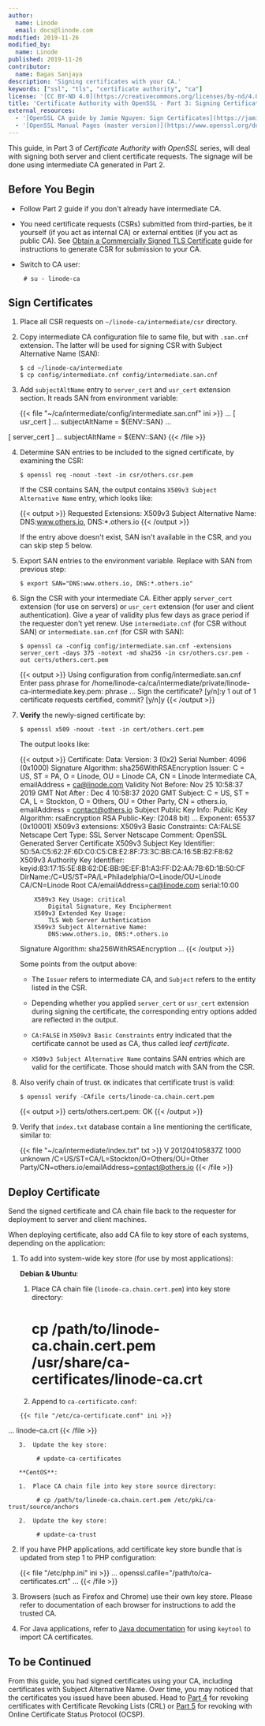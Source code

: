 ```yaml
---
author:
  name: Linode
  email: docs@linode.com
modified: 2019-11-26
modified_by:
  name: Linode
published: 2019-11-26
contributor:
  name: Bagas Sanjaya
description: 'Signing certificates with your CA.'
keywords: ["ssl", "tls", "certificate authority", "ca"]
license: '[CC BY-ND 4.0](https://creativecommons.org/licenses/by-nd/4.0)'
title: 'Certificate Authority with OpenSSL - Part 3: Signing Certificates'
external_resources:
  - '[OpenSSL CA guide by Jamie Nguyen: Sign Certificates](https://jamielinux.com/docs/openssl-certificate-authority/sign-server-and-client-certificates.html)'
  - '[OpenSSL Manual Pages (master version)](https://www.openssl.org/docs/manmaster/)'
---
```


This guide, in Part 3 of *Certificate Authority with OpenSSL* series, will deal with signing both server and client certificate requests. The signage will be done using intermediate CA generated in Part 2.

## Before You Begin

-  Follow Part 2 guide if you don't already have intermediate CA.

-  You need certificate requests (CSRs) submitted from third-parties, be it yourself (if you act as internal CA) or external entities (if you act as public CA). See [Obtain a Commercially Signed TLS Certificate](/docs/security/ssl/obtain-a-commercially-signed-tls-certificate/) guide for instructions to generate CSR for submission to your CA.

-  Switch to CA user:

        # su - linode-ca

## Sign Certificates

1.  Place all CSR requests on `~/linode-ca/intermediate/csr` directory.

2.  Copy intermediate CA configuration file to same file, but with `.san.cnf` extension. The latter will be used for signing CSR with Subject Alternative Name (SAN):

        $ cd ~/linode-ca/intermediate
        $ cp config/intermediate.cnf config/intermediate.san.cnf

3.  Add `subjectAltName` entry to `server_cert` and `usr_cert` extension section. It reads SAN from environment variable:

    {{< file "~/ca/intermediate/config/intermediate.san.cnf" ini >}}
...
[ usr_cert ]
...
subjectAltName = ${ENV::SAN}
...

[ server_cert ]
...
subjectAltName = ${ENV::SAN}
{{< /file >}}

4.  Determine SAN entries to be included to the signed certificate, by examining the CSR:

        $ openssl req -noout -text -in csr/others.csr.pem

    If the CSR contains SAN, the output contains `X509v3 Subject Alternative Name` entry, which looks like:

    {{< output >}}
        Requested Extensions:
            X509v3 Subject Alternative Name:
                DNS:www.others.io, DNS:*.others.io
{{< /output >}}

    If the entry above doesn't exist, SAN isn't available in the CSR, and you can skip step 5 below.

5.  Export SAN entries to the environment variable. Replace with SAN from previous step:

        $ export SAN="DNS:www.others.io, DNS:*.others.io"

6.  Sign the CSR with your intermediate CA. Either apply `server_cert` extension (for use on servers) or `usr_cert` extension (for user and client authentication). Give a year of validity plus few days as grace period if the requester don't yet renew. Use `intermediate.cnf` (for CSR without SAN) or `intermediate.san.cnf` (for CSR with SAN):

        $ openssl ca -config config/intermediate.san.cnf -extensions server_cert -days 375 -notext -md sha256 -in csr/others.csr.pem -out certs/others.cert.pem

    {{< output >}}
Using configuration from config/intermediate.san.cnf
Enter pass phrase for /home/linode-ca/ca/intermediate/private/linode-ca-intermediate.key.pem: phrase
...
Sign the certificate? [y/n]:y
1 out of 1 certificate requests certified, commit? [y/n]y
{{< /output >}}

7.  **Verify** the newly-signed certificate by:

        $ openssl x509 -noout -text -in cert/others.cert.pem

    The output looks like:

    {{< output >}}
Certificate:
    Data:
        Version: 3 (0x2)
        Serial Number: 4096 (0x1000)
        Signature Algorithm: sha256WithRSAEncryption
        Issuer: C = US, ST = PA, O = Linode, OU = Linode CA, CN = Linode Intermediate CA, emailAddress = ca@linode.com
        Validity
            Not Before: Nov 25 10:58:37 2019 GMT
            Not After : Dec  4 10:58:37 2020 GMT
        Subject: C = US, ST = CA, L = Stockton, O = Others, OU = Other Party, CN = others.io, emailAddress = contact@others.io
        Subject Public Key Info:
            Public Key Algorithm: rsaEncryption
                RSA Public-Key: (2048 bit)
                ...
               Exponent: 65537 (0x10001)
        X509v3 extensions:
            X509v3 Basic Constraints:
                CA:FALSE
            Netscape Cert Type:
                SSL Server
            Netscape Comment:
                OpenSSL Generated Server Certificate
            X509v3 Subject Key Identifier:
                5D:5A:C5:62:2F:6D:C0:C5:CB:E2:8F:73:3C:BB:CA:16:5B:B2:F8:62
            X509v3 Authority Key Identifier:
                keyid:83:17:15:5E:8B:62:DE:BB:9E:EF:B1:A3:FF:D2:AA:7B:6D:1B:50:CF
                DirName:/C=US/ST=PA/L=Philadelphia/O=Linode/OU=Linode CA/CN=Linode Root CA/emailAddress=ca@linode.com
                serial:10:00

            X509v3 Key Usage: critical
                Digital Signature, Key Encipherment
            X509v3 Extended Key Usage:
                TLS Web Server Authentication
            X509v3 Subject Alternative Name:
                DNS:www.others.io, DNS:*.others.io
    Signature Algorithm: sha256WithRSAEncryption
        ...
{{< /output >}}

    Some points from the output above:

    -  The `Issuer` refers to intermediate CA, and `Subject` refers to the entity listed in the CSR.

    -  Depending whether you applied `server_cert` or `usr_cert` extension during signing the certificate, the corresponding entry options added are reflected in the output.

    - `CA:FALSE` in `X509v3 Basic Constraints` entry indicated that the certificate cannot be used as CA, thus called *leaf certificate*.

    - `X509v3 Subject Alternative Name` contains SAN entries which are valid for the certificate. Those should match with SAN from the CSR.

8.  Also verify chain of trust. `OK` indicates that certificate trust is valid:

        $ openssl verify -CAfile certs/linode-ca.chain.cert.pem

    {{< output >}}
certs/others.cert.pem: OK
{{< /output >}}

9.  Verify that `index.txt` database contain a line mentioning the certificate, similar to:

    {{< file "~/ca/intermediate/index.txt" txt >}}
V       201204105837Z           1000    unknown /C=US/ST=CA/L=Stockton/O=Others/OU=Other Party/CN=others.io/emailAddress=contact@others.io
{{< /file >}}

## Deploy Certificate

Send the signed certificate and CA chain file back to the requester for deployment to server and client machines.

When deploying certificate, also add CA file to key store of each systems, depending on the application:

1.  To add into system-wide key store (for use by most applications):

       **Debian & Ubuntu**:

       1.  Place CA chain file (`linode-ca.chain.cert.pem`) into key store directory:

            # cp /path/to/linode-ca.chain.cert.pem /usr/share/ca-certificates/linode-ca.crt

       2.  Append to `ca-certificate.conf`:

        {{< file "/etc/ca-certificate.conf" ini >}}
...
linode-ca.crt
{{< /file >}}

       3.  Update the key store:

            # update-ca-certificates

       **CentOS**:

       1.  Place CA chain file into key store source directory:

            # cp /path/to/linode-ca.chain.cert.pem /etc/pki/ca-trust/source/anchors

       2.  Update the key store:

            # update-ca-trust

2.  If you have PHP applications, add certificate key store bundle that is updated from step 1 to PHP configuration:

    {{< file "/etc/php.ini" ini >}}
...
openssl.cafile="/path/to/ca-certificates.crt"
...
{{< /file >}}

3.  Browsers (such as Firefox and Chrome) use their own key store. Please refer to documentation of each browser for instructions to add the trusted CA.

4.  For Java applications, refer to [Java documentation](https://docs.oracle.com/en/java/javase/11/tools/keytool.html) for using `keytool` to import CA certificates.

## To be Continued

From this guide, you had signed certificates using your CA, including certificates with Subject Alternative Name. Over time, you may noticed that the certificates you issued have been abused. Head to [Part 4](/docs/security/ssl/certificate-authority-openssl-crl/) for revoking certificates with Certificate Revoking Lists (CRL) or [Part 5](/docs/security/ssl/certificate-authority-openssl-ocsp/) for revoking with Online Certificate Status Protocol (OCSP).
